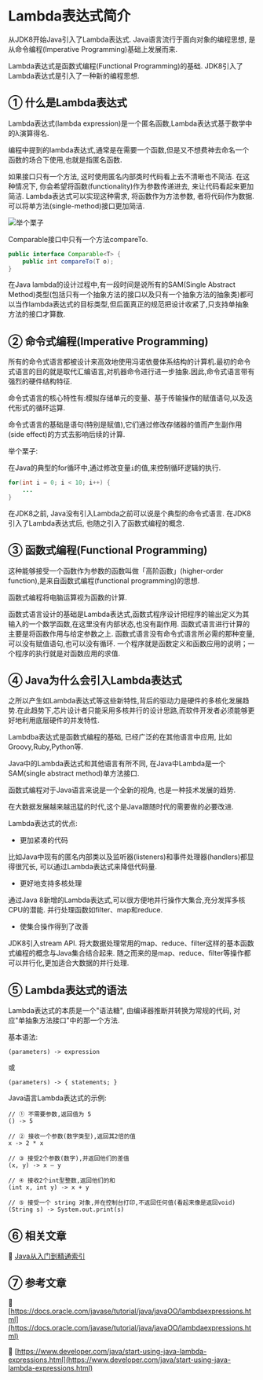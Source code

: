 Lambda表达式简介
===


<div class="jumbotron">
<p>从JDK8开始Java引入了Lambda表达式. Java语言流行于面向对象的编程思想, 是从命令编程(Imperative Programming)基础上发展而来.</p> <p>Lambda表达式是函数式编程(Functional Programming)的基础. JDK8引入了Lambda表达式是引入了一种新的编程思想.</p>  
</div>


① 什么是Lambda表达式
---

Lambda表达式(lambda expression)是一个匿名函数,Lambda表达式基于数学中的λ演算得名.

编程中提到的lambda表达式,通常是在需要一个函数,但是又不想费神去命名一个函数的场合下使用,也就是指匿名函数.

如果接口只有一个方法, 这时使用匿名内部类时代码看上去不清晰也不简洁. 在这种情况下, 你会希望将函数(functionality)作为参数传递进去, 来让代码看起来更加简洁. Lambda表达式可以实现这种需求, 将函数作为方法参数, 者将代码作为数据. 可以将单方法(single-method)接口更加简洁.

![举个栗子](http://localhost/img/common/example.jpg)

Comparable接口中只有一个方法compareTo.

```java
public interface Comparable<T> {
    public int compareTo(T o);
}

```


<div class="bs-callout bs-callout-warning">
	在Java lambda的设计过程中,有一段时间是说所有的SAM(Single Abstract Method)类型(包括只有一个抽象方法的接口以及只有一个抽象方法的抽象类)都可以当作lambda表达式的目标类型,但后面真正的规范把设计收紧了,只支持单抽象方法的接口才算数.
</div>


② 命令式编程(Imperative Programming)
---

所有的命令式语言都被设计来高效地使用冯诺依曼体系结构的计算机.最初的命令式语言的目的就是取代汇编语言,对机器命令进行进一步抽象.因此,命令式语言带有强烈的硬件结构特征.

命令式语言的核心特性有:模拟存储单元的变量、基于传输操作的赋值语句,以及迭代形式的循环运算.

命令式语言的基础是语句(特别是赋值),它们通过修改存储器的值而产生副作用(side effect)的方式去影响后续的计算.

举个栗子:

在Java的典型的for循环中,通过修改变量`i`的值,来控制循环逻辑的执行.

```java
for(int i = 0; i < 10; i++) {
	...
}
```

在JDK8之前, Java没有引入Lambda之前可以说是个典型的命令式语言. 在JDK8引入了Lambda表达式后, 也随之引入了函数式编程的概念.


③ 函数式编程(Functional Programming)
---

这种能够接受一个函数作为参数的函数叫做「高阶函数」(higher-order function),是来自函数式编程(functional programming)的思想.

函数式编程将电脑运算视为函数的计算.

函数式语言设计的基础是Lambda表达式,函数式程序设计把程序的输出定义为其输入的一个数学函数,在这里没有内部状态,也没有副作用.
函数式语言进行计算的主要是将函数作用与给定参数之上.
函数式语言没有命令式语言所必需的那种变量,可以没有赋值语句,也可以没有循环.
一个程序就是函数定义和函数应用的说明；一个程序的执行就是对函数应用的求值.


④ Java为什么会引入Lambda表达式
---


之所以产生如Lambda表达式等这些新特性,背后的驱动力是硬件的多核化发展趋势.在此趋势下,芯片设计者只能采用多核并行的设计思路,而软件开发者必须能够更好地利用底层硬件的并发特性.

Lambdba表达式是函数式编程的基础, 已经广泛的在其他语言中应用, 比如 Groovy,Ruby,Python等.

Java中的Lambda表达式和其他语言有所不同, 在Java中Lambda是一个SAM(single abstract method)单方法接口.

函数式编程对于Java语言来说是一个全新的视角, 也是一种技术发展的趋势.

在大数据发展越来越迅猛的时代,这个是Java跟随时代的需要做的必要改进.


Lambda表达式的优点:

* 更加紧凑的代码

比如Java中现有的匿名内部类以及监听器(listeners)和事件处理器(handlers)都显得很冗长, 可以通过Lambda表达式来降低代码量.
 
* 更好地支持多核处理

通过Java 8新增的Lambda表达式,可以很方便地并行操作大集合,充分发挥多核CPU的潜能. 
 并行处理函数如filter、map和reduce.

* 使集合操作得到了改善

JDK8引入stream API. 将大数据处理常用的map、reduce、filter这样的基本函数式编程的概念与Java集合结合起来.
随之而来的是map、reduce、filter等操作都可以并行化,更加适合大数据的并行处理.


⑤ Lambda表达式的语法
---

Lambda表达式的本质是一个"语法糖", 由编译器推断并转换为常规的代码, 对应"单抽象方法接口"中的那一个方法.


基本语法:
```
(parameters) -> expression
```
或
```
(parameters) -> { statements; }
```


Java语言Lambda表达式的示例:

```
// ① 不需要参数,返回值为 5  
() -> 5  
  
// ② 接收一个参数(数字类型),返回其2倍的值  
x -> 2 * x  
  
// ③ 接受2个参数(数字),并返回他们的差值  
(x, y) -> x – y  
  
// ④ 接收2个int型整数,返回他们的和  
(int x, int y) -> x + y  
  
// ⑤ 接受一个 string 对象,并在控制台打印,不返回任何值(看起来像是返回void)  
(String s) -> System.out.print(s)  
```



⑥ 相关文章
---

📖 [Java从入门到精通索引](http://localhost/article/java/index.html)




⑦ 参考文章
---

📖 [https://docs.oracle.com/javase/tutorial/java/javaOO/lambdaexpressions.html](https://docs.oracle.com/javase/tutorial/java/javaOO/lambdaexpressions.html)

📖 [https://www.developer.com/java/start-using-java-lambda-expressions.html](https://www.developer.com/java/start-using-java-lambda-expressions.html)



